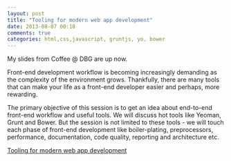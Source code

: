 ```yaml
---
layout: post
title: "Tooling for modern web app development"
date: 2013-08-07 00:18
comments: true
categories: html,css,javascript, gruntjs, yo, bower
---
```


My slides from Coffee @ DBG are up now.

Front-end development workflow is becoming increasingly demanding as the complexity of the environment grows. Thankfully, there are many tools that can make your life as a front-end developer easier and perhaps, more rewarding.

The primary objective of this session is to get an idea about end-to-end front-end workflow and useful tools. We will discuss hot tools like Yeoman, Grunt and Bower. But the session is not limited to these tools - we will touch each phase of front-end development like boiler-plating, preprocessors, performance, documentation, code quality, reporting and architecture etc.

[Tooling for modern web app development](https://speakerdeck.com/praveenvijayan/tooling-for-modern-web-app-developer)

<script async class="speakerdeck-embed" data-id="e6585340e1aa0130a36c321b9e1f6449" data-ratio="1.33333333333333" src="//speakerdeck.com/assets/embed.js"></script>